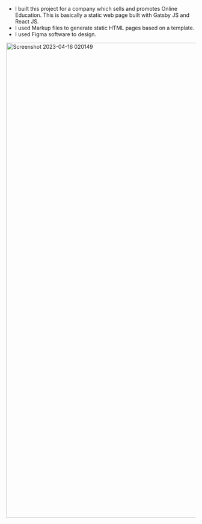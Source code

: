 - I built this project for a company which sells and promotes Online Education. This is basically a static web page built with Gatsby JS and React JS.
- I used Markup files to generate static HTML pages based on a template.
- I used Figma software to design.

<img width="1262" alt="Screenshot 2023-04-16 020149" src="https://user-images.githubusercontent.com/56139934/232274684-f411e9da-09dd-4fc2-8ad4-0d6aa76d192f.png">
